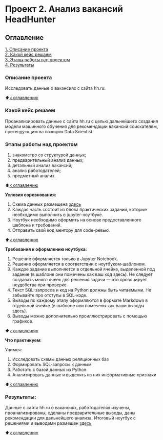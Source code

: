 # Проект 2. Анализ вакансий HeadHunter
## Оглавление

[1. Описание проекта](https://github.com/esmelnikova/education_dst_128/tree/main/Project_2/README.md#Описание-проекта)  
[2. Какой кейс решаем](https://github.com/esmelnikova/education_dst_128/tree/main/Project_2/README.md#Какой-кейс-решаем)  
[3. Этапы работы над проектом](https://github.com/esmelnikova/education_dst_128/tree/main/Project_2/README.md#Этапы-работы-над-проектом)  
[4. Результаты](https://github.com/esmelnikova/education_dst_128/tree/main/Project_2/README.md#Результаты)    



### Описание проекта

Исследовать данные о вакансиях с сайта hh.ru.

:arrow_up:[к оглавлению](https://github.com/esmelnikova/education_dst_128/tree/main/Project_2/README.md#Оглавление)

### Какой кейс решаем

Проанализировать данные с сайта hh.ru с целью дальнейшего создания модели машинного обучения для рекомендации вакансий соискателям, претендующим на позицию Data Scientist. 

### Этапы работы над проектом  

1. знакомство со структурой данных;
2. предварительный анализ данных;
3. детальный анализ вакансий;
4. анализ работодателей;
5. предметный анализ.


:arrow_up:[к оглавлению](https://github.com/esmelnikova/education_dst_128/tree/main/Project_2/README.md#Оглавление)

**Условия соревнования:**

1. Схема данных размещена [здесь](https://github.com/esmelnikova/education_dst_128/tree/main/Project_2/description/Схема_данных.md)
2. Каждая часть состоит из блока практических заданий, которые необходимо выполнить в jupyter-ноутбуке.
3. Ноутбук необходимо оформить на основе предоставленного шаблона и требований.
4. Отправить свой код ментору для code-ревью.

:arrow_up:[к оглавлению](https://github.com/esmelnikova/education_dst_128/tree/main/Project_2/README.md#Оглавление)

**Требования к оформлению ноутбука:**

1. Решение оформляется только в Jupyter Notebook.
2. Решение оформляется в соответствии с ноутбуком-шаблоном.
3. Каждое задание выполняется в отдельной ячейке, выделенной под задание (в шаблоне они помечены как ваш код здесь). Не следует создавать много ячеек для решения задачи — это провоцирует неудобства при проверке.
4. Текст SQL-запросов и код на Python должны быть читаемыми. Не забывайте про отступы в SQL-коде.
5. Выводы по каждому этапу оформляются в формате Markdown в отдельной ячейке (в шаблоне они помечены как ваши выводы здесь).
6. Выводы можно дополнительно проиллюстрировать с помощью графиков. 

:arrow_up:[к оглавлению](https://github.com/esmelnikova/education_dst_128/tree/main/Project_2/README.md#Оглавление)


**Что практикуем:**

Учимся: 
1. Исследовать схемы данных реляционных баз 
2. Формировать SQL-запросы к данным
3. Работать с базой данных из Python
4. Анализировать данные и выделять из них информативные признаки


:arrow_up:[к оглавлению](https://github.com/esmelnikova/education_dst_128/tree/main/Project_2/README.md#Оглавление)

### Результаты:  

Данные с сайта hh.ru о вакансиях, работодателях изучены, проанализированы, сделаны предварительные выводы, даны рекомендации для дальнейшего анализа.
Итоговый ноутбук с решениями и выводами размещен [здесь](https://github.com/esmelnikova/education_dst_128/blob/main/Project_2/notebooks/Project_2_%D0%90%D0%BD%D0%B0%D0%BB%D0%B8%D0%B7%20%D0%B2%D0%B0%D0%BA%D0%B0%D0%BD%D1%81%D0%B8%D0%B9%20HeadHunter.ipynb)

:arrow_up:[к оглавлению](https://github.com/esmelnikova/education_dst_128/tree/main/Project_1/README.md#Оглавление)


